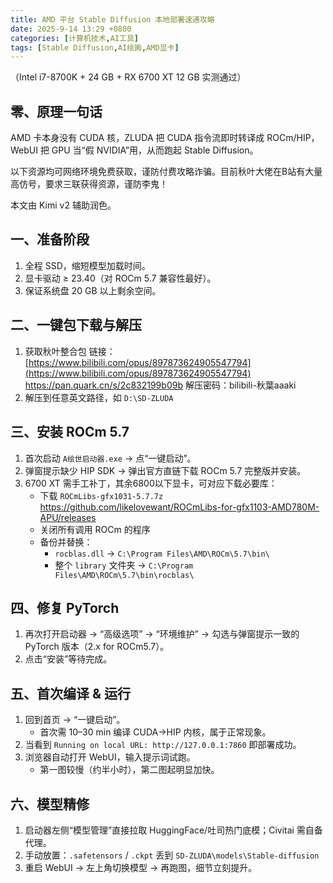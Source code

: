 ```yaml
---
title: AMD 平台 Stable Diffusion 本地部署速通攻略
date: 2025-9-14 13:29 +0800
categories: [计算机技术,AI工具]
tags: [Stable Diffusion,AI绘画,AMD显卡]
---
```

（Intel i7-8700K + 24 GB + RX 6700 XT 12 GB 实测通过）

## 零、原理一句话

AMD 卡本身没有 CUDA 核，ZLUDA 把 CUDA 指令流即时转译成 ROCm/HIP，WebUI 把 GPU 当“假 NVIDIA”用，从而跑起 Stable Diffusion。

以下资源均可网络环境免费获取，谨防付费攻略诈骗。目前秋叶大佬在B站有大量高仿号，要求三联获得资源，谨防李鬼！

本文由 Kimi v2 辅助润色。

## 一、准备阶段

1. 全程 SSD，缩短模型加载时间。
2. 显卡驱动 ≥ 23.40（对 ROCm 5.7 兼容性最好）。
3. 保证系统盘 20 GB 以上剩余空间。

## 二、一键包下载与解压

1. 获取秋叶整合包
   链接：[https://www.bilibili.com/opus/897873624905547794](https://www.bilibili.com/opus/897873624905547794) https://pan.quark.cn/s/2c832199b09b
   解压密码：bilibili-秋葉aaaki
2. 解压到任意英文路径，如 `D:\SD-ZLUDA`

## 三、安装 ROCm 5.7

1. 首次启动 `A绘世启动器.exe` → 点“一键启动”。
2. 弹窗提示缺少 HIP SDK → 弹出官方直链下载 ROCm 5.7 完整版并安装。
3. 6700 XT 需手工补丁，其余6800以下显卡，可对应下载必要库：
   - 下载 `ROCmLibs-gfx1031-5.7.7z`
     https://github.com/likelovewant/ROCmLibs-for-gfx1103-AMD780M-APU/releases
   - 关闭所有调用 ROCm 的程序
   - 备份并替换：
     - `rocblas.dll` → `C:\Program Files\AMD\ROCm\5.7\bin\`
     - 整个 `library` 文件夹 → `C:\Program Files\AMD\ROCm\5.7\bin\rocblas\`

## 四、修复 PyTorch

1. 再次打开启动器 → “高级选项” → “环境维护” → 勾选与弹窗提示一致的 PyTorch 版本（2.x for ROCm5.7）。
2. 点击“安装”等待完成。

## 五、首次编译 & 运行

1. 回到首页 → “一键启动”。
   - 首次需 10–30 min 编译 CUDA→HIP 内核，属于正常现象。
2. 当看到 `Running on local URL: http://127.0.0.1:7860` 即部署成功。
3. 浏览器自动打开 WebUI，输入提示词试跑。
   - 第一图较慢（约半小时），第二图起明显加快。

## 六、模型精修

1. 启动器左侧“模型管理”直接拉取 HuggingFace/吐司热门底模；Civitai 需自备代理。
2. 手动放置：`.safetensors` / `.ckpt` 丢到
   `SD-ZLUDA\models\Stable-diffusion`
3. 重启 WebUI → 左上角切换模型 → 再跑图，细节立刻提升。

